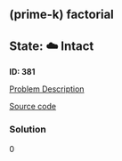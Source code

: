 ## (prime-k) factorial

## State: :cloud: **Intact**

**ID: 381**

[Problem Description](https://projecteuler.net/problem=381)

[Source code](main.cpp)

### Solution
0